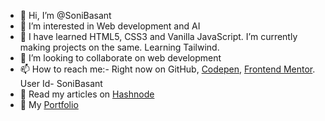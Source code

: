- 👋 Hi, I’m @SoniBasant
- 👀 I’m interested in Web development and AI
- 🌱 I have learned HTML5, CSS3 and Vanilla JavaScript. I’m currently making projects on the same. Learning Tailwind.
- 💞️ I’m looking to collaborate on web development
- 📫 How to reach me:- Right now on GitHub, [Codepen](https://codepen.io/sonibasant), [Frontend Mentor](https://www.frontendmentor.io/profile/SoniBasant). User Id- SoniBasant
- 📝 Read my articles on [Hashnode](https://sonibasant.hashnode.dev/)
- 💼 My [Portfolio](https://sonibasant.github.io/Portfolio-Basant-Soni/portfolio.html)


<!---
SoniBasant/SoniBasant is a ✨ special ✨ repository because its `README.md` (this file) appears on your GitHub profile.
You can click the Preview link to take a look at your changes.
--->
